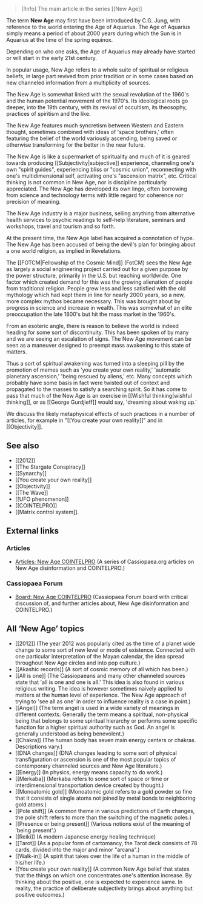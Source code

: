 
> [!Info] The main article in the series [[New Age]]

The term **New Age** may first have been introduced by C.G. Jung, with reference to the world entering the Age of Aquarius. The Age of Aquarius simply means a period of about 2000 years during which the Sun is in Aquarius at the time of the spring equinox.

Depending on who one asks, the Age of Aquarius may already have started or will start in the early 21st century.

In popular usage, New Age refers to a whole suite of spiritual or religious beliefs, in large part revived from prior tradition or in some cases based on new channeled information from a multiplicity of sources.

The New Age is somewhat linked with the sexual revolution of the 1960's and the human potential movement of the 1970's. Its ideological roots go deeper, into the 19th century, with its revival of occultism, its theosophy, practices of spiritism and the like.

The New Age features much syncretism between Western and Eastern thought, sometimes combined with ideas of 'space brothers,' often featuring the belief of the world variously ascending, being saved or otherwise transforming for the better in the near future.

The New Age is like a supermarket of spirituality and much of it is geared towards producing [[Subjectivity|subjective]] experience, channeling one's own "spirit guides", experiencing bliss or "cosmic union", reconnecting with one's multidimensional self, activating one's "ascension matrix", etc. Critical thinking is not common in New Age, nor is discipline particularly appreciated. The New Age has developed its own lingo, often borrowing from science and technology terms with little regard for coherence nor precision of meaning.

The New Age industry is a major business, selling anything from alternative health services to psychic readings to self-help literature, seminars and workshops, travel and tourism and so forth.

At the present time, the New Age label has acquired a connotation of hype. The New Age has been accused of being the devil's plan for bringing about a one world religion, as implied in Revelations.

The [[FOTCM|Fellowship of the Cosmic Mind]] (FotCM) sees the New Age as largely a social engineering project carried out for a given purpose by the power structure, primarily in the U.S. but reaching worldwide. One factor which created demand for this was the growing alienation of people from traditional religion. People grew less and less satisfied with the old mythology which had kept them in line for nearly 2000 years, so a new, more complex mythos became necessary. This was brought about by progress in science and increase in wealth. This was somewhat of an elite preoccupation the late 1800's but hit the mass market in the 1960's.

From an esoteric angle, there is reason to believe the world is indeed heading for some sort of discontinuity. This has been spoken of by many and we are seeing an escalation of signs. The New Age movement can be seen as a maneuver designed to preempt mass awakening to this state of matters.

Thus a sort of spiritual awakening was turned into a sleeping pill by the promotion of memes such as 'you create your own reality,' 'automatic planetary ascension,' 'being rescued by aliens,' etc. Many concepts which probably have some basis in fact were twisted out of context and propagated to the masses to satisfy a searching spirit. So it has come to pass that much of the New Age is an exercise in [[Wishful thinking|wishful thinking]], or as [[George Gurdjieff]] would say, 'dreaming about waking up.'

We discuss the likely metaphysical effects of such practices in a number of articles, for example in "[[You create your own reality]]" and in [[Objectivity]].

See also
--------

*   [[2012]]
*   [[The Stargate Conspiracy]]
*   [[Synarchy]]
*   [[You create your own reality]]
*   [[Objectivity]]
*   [[The Wave]]
*   [[UFO phenomenon]]
*   [[COINTELPRO]]
*   [[Matrix control system]].

External links
--------------

### Articles

*   [Articles: New Age COINTELPRO](https://cassiopaea.org/category/articles/new-age-cointelpro/) (A series of Cassiopaea.org articles on New Age disinformation and COINTELPRO.)

### Cassiopaea Forum

*   [Board: New Age COINTELPRO](https://cassiopaea.org/forum/index.php/board,43.0.html) (Cassiopaea Forum board with critical discussion of, and further articles about, New Age disinformation and COINTELPRO.)

All ‘New Age’ topics
--------------------

*   [[2012]] (The year 2012 was popularly cited as the time of a planet wide change to some sort of new level or mode of existence. Connected with one particular interpretation of the Mayan calendar, the idea spread throughout New Age circles and into pop culture.)
*   [[Akashic records]] (A sort of cosmic memory of all which has been.)
*   [[All is one]] (The Cassiopaeans and many other channeled sources state that 'all is one and one is all.' This idea is also found in various religious writing. The idea is however sometimes naively applied to matters at the human level of experience. The New Age approach of trying to 'see all as one' in order to influence reality is a case in point.)
*   [[Angel]] (The term angel is used in a wide variety of meanings in different contexts. Generally the term means a spiritual, non-physical being that belongs to some spiritual hierarchy or performs some specific function for a higher spiritual authority such as God. An angel is generally understood as being benevolent.)
*   [[Chakra]] (The human body has seven main energy centers or chakras. Descriptions vary.)
*   [[DNA changes]] (DNA changes leading to some sort of physical transfiguration or ascension is one of the most popular topics of contemporary channeled sources and New Age literature.)
*   [[Energy]] (In physics, energy means capacity to do work.)
*   [[Merkaba]] (Merkaba refers to some sort of space or time or interdimensional transportation device created by thought.)
*   [[Monoatomic gold]] (Monoatomic gold refers to a gold powder so fine that it consists of single atoms not joined by metal bonds to neighboring gold atoms.)
*   [[Pole shift]] (A common theme in various predictions of Earth changes, the pole shift refers to more than the switching of the magnetic poles.)
*   [[Presence or being present]] (Various notions exist of the meaning of 'being present'.)
*   [[Reiki]] (A modern Japanese energy healing technique)
*   [[Tarot]] (As a popular form of cartomancy, the Tarot deck consists of 78 cards, divided into the major and minor "arcana".)
*   [[Walk-in]] (A spirit that takes over the life of a human in the middle of his/her life.)
*   [[You create your own reality]] (A common New Age belief that states that the things on which one concentrates one's attention increase. By thinking about the positive, one is expected to experience same. In reality, the practice of deliberate subjectivity brings about anything but positive outcomes.)